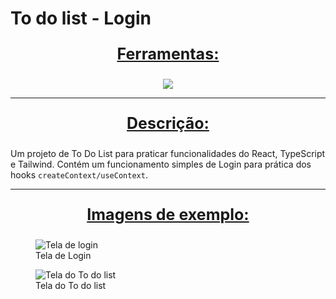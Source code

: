 # To do list - Login

<div align=center>
  <p style='font-size: 25px; text-decoration: underline; font-weight: bold'>Ferramentas:</p>
  <img src="https://skillicons.dev/icons?i=ts,react,tailwind" />
</div>

---

<p align="center" style='font-size: 25px; text-decoration: underline; font-weight: bold'>Descrição:</p>

Um projeto de To Do List para praticar funcionalidades do React, TypeScript e Tailwind. Contém um funcionamento simples de Login para prática dos hooks `createContext/useContext`.

---

<p align="center" style='font-size: 25px; text-decoration: underline; font-weight: bold'>Imagens de exemplo:</p>

<figure>
  <img src='https://github.com/Joao-Vtr-Oliveira/atividades-projetos/assets/114768964/ad544478-bab2-4d41-8b38-6c197124956b' alt='Tela de login'>
  <figcaption>Tela de Login</figcaption>
</figure>
<figure>
  <img src='https://github.com/Joao-Vtr-Oliveira/atividades-projetos/assets/114768964/dce2398e-fb2c-4d40-a41b-40b1cea80abe' alt='Tela do To do list'>
  <figcaption>Tela do To do list</figcaption>
</figure>
